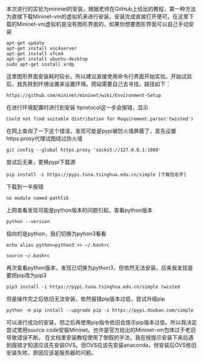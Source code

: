 本次进行的实验为mininet的安装，根据老师在GitHub上给出的教程，第一种方法为直接下载Mininet-vm的虚拟机来进行安装。安装完成直接打开便可。在这里下载的Mininet-vm虚拟机是没有图形界面的，如果你想要图形界面可以自己手动安装
   ```
apt-get update
apt-get install vnc4server
apt-get install xfce4
apt-get install ubuntu-desktop
sudo apt-get install xrdp
   ```
这里图形界面安装耗时较长，所以建议直接使用命令行界面开始实验。开始试验后，我先转到环境设置来设置环境。网站需要自己去寻找，路径如下：
```
https://github.com/mininet/mininet/wiki/Environment-Setup
```
在进行环境配置时进行到安装 ltprotocol这一步会报错，显示
```
Could not find suitable distribution for Requirement.parse('twisted')
```
在网上查询了一下这个错误，发现可能是pypi被防火墙屏蔽了，首先设置https.proxy代理试图绕过防火墙
```
git config --global https.proxy 'socks5://127.0.0.1:1080'
```
尝试后无果，更换pypi下载源
```
pip install -i https://pypi.tuna.tsinghua.edu.cn/simple [下载包名字]
```
下载到一半报错
```
no module named pathlib
```
上网查看发现可能是python版本的问题引起，查看python版本
```
python --version
```
指向的是python，我们切换为pyhon3看看
```
echo alias python=python3 >> ~/.bashrc

source ~/.bashrc
```
再次查看python版本，发现已切换为python3，但依然无法安装。后来我发现是要把pip改为pip3
```
pip3 install -i https://pypi.tuna.tsinghua.edu.cn/simple twisted
```
但是操作完之后依旧无法安装，依然报错pip版本过低，尝试升级pip
```
python -m pip install --upgrade pip -i https://pypi.douban.com/simple
```
可以进行成功的安装，但之后再使用pip指令依旧会提示pip版本过低。所以我决定尝试使用source code安裝Mininet。也许是官方给出的Mininet-vm包体过于老旧导致错误不断。
在文档里安装教程使用了倒叙的手法，我在按提示安装下来后遇到报错才知道应该先安装OVS，但OVS应该先安装anaconda，但安装后OVS依旧安装失败，原因应该是服务器的问题。



